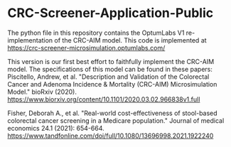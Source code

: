 # CRC-Screener-Application-Public

The python file in this repository contains the OptumLabs V1 re-implementation of the CRC-AIM model.  This code is implemented at https://crc-screener-microsimulation.optumlabs.com/

This version is our first best effort to faithfully implement the CRC-AIM model.  The specifications of this model can be found in these papers:
Piscitello, Andrew, et al. "Description and Validation of the Colorectal Cancer and Adenoma Incidence & Mortality (CRC-AIM) Microsimulation Model." bioRxiv (2020).
https://www.biorxiv.org/content/10.1101/2020.03.02.966838v1.full

Fisher, Deborah A., et al. "Real-world cost-effectiveness of stool-based colorectal cancer screening in a Medicare population." Journal of medical economics 24.1 (2021): 654-664.
https://www.tandfonline.com/doi/full/10.1080/13696998.2021.1922240
